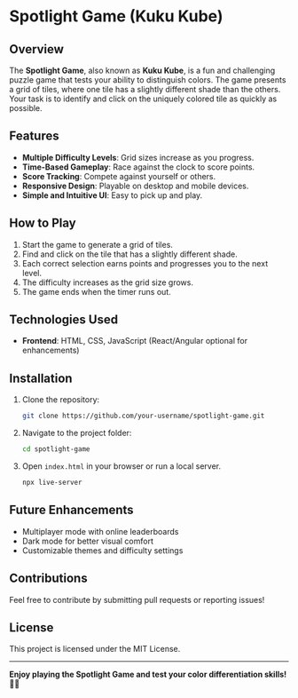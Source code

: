 # Spotlight Game (Kuku Kube)

## Overview
The **Spotlight Game**, also known as **Kuku Kube**, is a fun and challenging puzzle game that tests your ability to distinguish colors. The game presents a grid of tiles, where one tile has a slightly different shade than the others. Your task is to identify and click on the uniquely colored tile as quickly as possible.

## Features
- **Multiple Difficulty Levels**: Grid sizes increase as you progress.
- **Time-Based Gameplay**: Race against the clock to score points.
- **Score Tracking**: Compete against yourself or others.
- **Responsive Design**: Playable on desktop and mobile devices.
- **Simple and Intuitive UI**: Easy to pick up and play.

## How to Play
1. Start the game to generate a grid of tiles.
2. Find and click on the tile that has a slightly different shade.
3. Each correct selection earns points and progresses you to the next level.
4. The difficulty increases as the grid size grows.
5. The game ends when the timer runs out.

## Technologies Used
- **Frontend**: HTML, CSS, JavaScript (React/Angular optional for enhancements)

## Installation
1. Clone the repository:
   ```sh
   git clone https://github.com/your-username/spotlight-game.git
   ```
2. Navigate to the project folder:
   ```sh
   cd spotlight-game
   ```
3. Open `index.html` in your browser or run a local server.
   ```sh
   npx live-server
   ```

## Future Enhancements
- Multiplayer mode with online leaderboards
- Dark mode for better visual comfort
- Customizable themes and difficulty settings

## Contributions
Feel free to contribute by submitting pull requests or reporting issues!

## License
This project is licensed under the MIT License.

---
**Enjoy playing the Spotlight Game and test your color differentiation skills!** 🎨🎯

